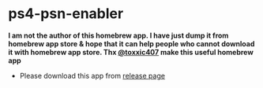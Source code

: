 # ps4-psn-enabler
**I am not the author of this homebrew app. I have just dump it from homebrew app store & hope that it can help people who cannot download it with homebrew app store. Thx [@toxxic407](https://github.com/toxxic407) make this useful homebrew app**
* Please download this app from [release page](https://github.com/carcaschoi/ps4-psn-enabler/releases)
